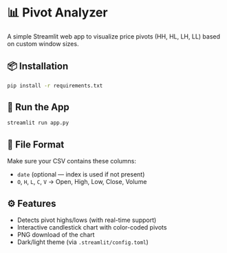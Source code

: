 # 📊 Pivot Analyzer

A simple Streamlit web app to visualize price pivots (HH, HL, LH, LL) based on custom window sizes.

## 📦 Installation

```bash
pip install -r requirements.txt
```

## 🚀 Run the App

```bash
streamlit run app.py
```

## 📁 File Format

Make sure your CSV contains these columns:

- `date` (optional — index is used if not present)
- `O`, `H`, `L`, `C`, `V` → Open, High, Low, Close, Volume

## ⚙️ Features

- Detects pivot highs/lows (with real-time support)
- Interactive candlestick chart with color-coded pivots
- PNG download of the chart
- Dark/light theme (via `.streamlit/config.toml`)

